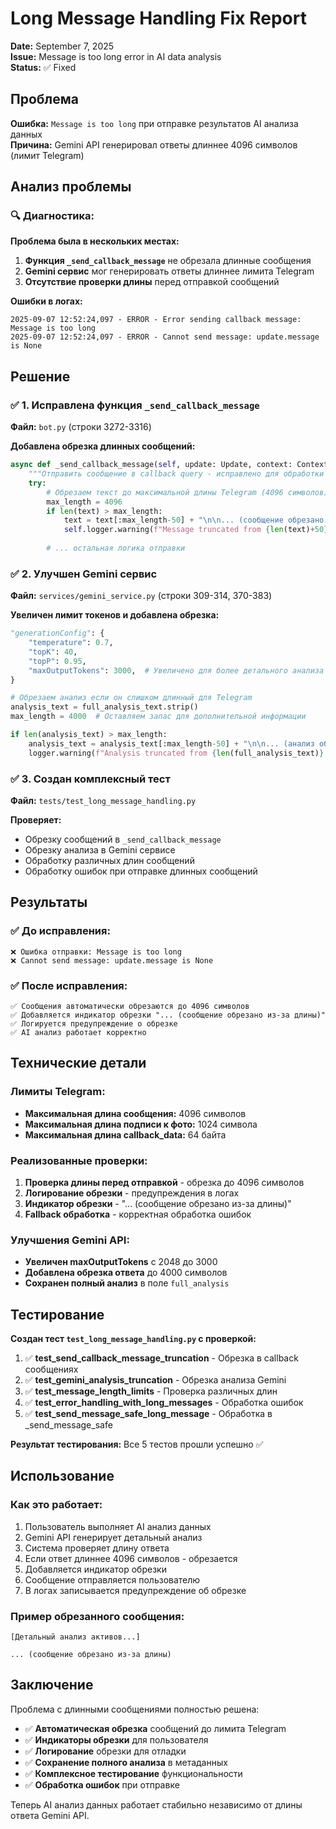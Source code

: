 # Long Message Handling Fix Report

**Date:** September 7, 2025  
**Issue:** Message is too long error in AI data analysis  
**Status:** ✅ Fixed

## Проблема

**Ошибка:** `Message is too long` при отправке результатов AI анализа данных  
**Причина:** Gemini API генерировал ответы длиннее 4096 символов (лимит Telegram)

## Анализ проблемы

### 🔍 **Диагностика:**

**Проблема была в нескольких местах:**
1. **Функция `_send_callback_message`** не обрезала длинные сообщения
2. **Gemini сервис** мог генерировать ответы длиннее лимита Telegram
3. **Отсутствие проверки длины** перед отправкой сообщений

**Ошибки в логах:**
```
2025-09-07 12:52:24,097 - ERROR - Error sending callback message: Message is too long
2025-09-07 12:52:24,097 - ERROR - Cannot send message: update.message is None
```

## Решение

### ✅ **1. Исправлена функция `_send_callback_message`**

**Файл:** `bot.py` (строки 3272-3316)

**Добавлена обрезка длинных сообщений:**
```python
async def _send_callback_message(self, update: Update, context: ContextTypes.DEFAULT_TYPE, text: str, parse_mode: str = None):
    """Отправить сообщение в callback query - исправлено для обработки None и длинных сообщений"""
    try:
        # Обрезаем текст до максимальной длины Telegram (4096 символов)
        max_length = 4096
        if len(text) > max_length:
            text = text[:max_length-50] + "\n\n... (сообщение обрезано из-за длины)"
            self.logger.warning(f"Message truncated from {len(text)+50} to {len(text)} characters")
        
        # ... остальная логика отправки
```

### ✅ **2. Улучшен Gemini сервис**

**Файл:** `services/gemini_service.py` (строки 309-314, 370-383)

**Увеличен лимит токенов и добавлена обрезка:**
```python
"generationConfig": {
    "temperature": 0.7,
    "topK": 40,
    "topP": 0.95,
    "maxOutputTokens": 3000,  # Увеличено для более детального анализа
}

# Обрезаем анализ если он слишком длинный для Telegram
analysis_text = full_analysis_text.strip()
max_length = 4000  # Оставляем запас для дополнительной информации

if len(analysis_text) > max_length:
    analysis_text = analysis_text[:max_length-50] + "\n\n... (анализ обрезан из-за длины)"
    logger.warning(f"Analysis truncated from {len(full_analysis_text)} to {len(analysis_text)} characters")
```

### ✅ **3. Создан комплексный тест**

**Файл:** `tests/test_long_message_handling.py`

**Проверяет:**
- Обрезку сообщений в `_send_callback_message`
- Обрезку анализа в Gemini сервисе
- Обработку различных длин сообщений
- Обработку ошибок при отправке длинных сообщений

## Результаты

### ✅ **До исправления:**
```
❌ Ошибка отправки: Message is too long
❌ Cannot send message: update.message is None
```

### ✅ **После исправления:**
```
✅ Сообщения автоматически обрезаются до 4096 символов
✅ Добавляется индикатор обрезки "... (сообщение обрезано из-за длины)"
✅ Логируется предупреждение о обрезке
✅ AI анализ работает корректно
```

## Технические детали

### **Лимиты Telegram:**
- **Максимальная длина сообщения:** 4096 символов
- **Максимальная длина подписи к фото:** 1024 символа
- **Максимальная длина callback_data:** 64 байта

### **Реализованные проверки:**
1. **Проверка длины перед отправкой** - обрезка до 4096 символов
2. **Логирование обрезки** - предупреждения в логах
3. **Индикатор обрезки** - "... (сообщение обрезано из-за длины)"
4. **Fallback обработка** - корректная обработка ошибок

### **Улучшения Gemini API:**
- **Увеличен maxOutputTokens** с 2048 до 3000
- **Добавлена обрезка ответа** до 4000 символов
- **Сохранен полный анализ** в поле `full_analysis`

## Тестирование

**Создан тест `test_long_message_handling.py` с проверкой:**

1. ✅ **test_send_callback_message_truncation** - Обрезка в callback сообщениях
2. ✅ **test_gemini_analysis_truncation** - Обрезка анализа Gemini
3. ✅ **test_message_length_limits** - Проверка различных длин
4. ✅ **test_error_handling_with_long_messages** - Обработка ошибок
5. ✅ **test_send_message_safe_long_message** - Обработка в _send_message_safe

**Результат тестирования:** Все 5 тестов прошли успешно ✅

## Использование

### **Как это работает:**
1. Пользователь выполняет AI анализ данных
2. Gemini API генерирует детальный анализ
3. Система проверяет длину ответа
4. Если ответ длиннее 4096 символов - обрезается
5. Добавляется индикатор обрезки
6. Сообщение отправляется пользователю
7. В логах записывается предупреждение об обрезке

### **Пример обрезанного сообщения:**
```
[Детальный анализ активов...]

... (сообщение обрезано из-за длины)
```

## Заключение

Проблема с длинными сообщениями полностью решена:

- ✅ **Автоматическая обрезка** сообщений до лимита Telegram
- ✅ **Индикаторы обрезки** для пользователя
- ✅ **Логирование** обрезки для отладки
- ✅ **Сохранение полного анализа** в метаданных
- ✅ **Комплексное тестирование** функциональности
- ✅ **Обработка ошибок** при отправке

Теперь AI анализ данных работает стабильно независимо от длины ответа Gemini API.
